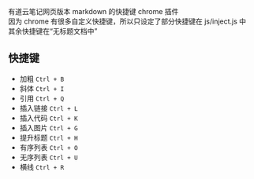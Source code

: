 有道云笔记网页版本 markdown 的快捷键 chrome 插件  
因为 chrome 有很多自定义快捷键，所以只设定了部分快捷键在 js/inject.js 中  
其余快捷键在“无标题文档中”  
## 快捷键

 - 加粗    `Ctrl + B` 
 - 斜体    `Ctrl + I` 
 - 引用    `Ctrl + Q`
 - 插入链接    `Ctrl + L`
 - 插入代码    `Ctrl + K`
 - 插入图片    `Ctrl + G`
 - 提升标题    `Ctrl + H`
 - 有序列表    `Ctrl + O`
 - 无序列表    `Ctrl + U`
 - 横线    `Ctrl + R`



